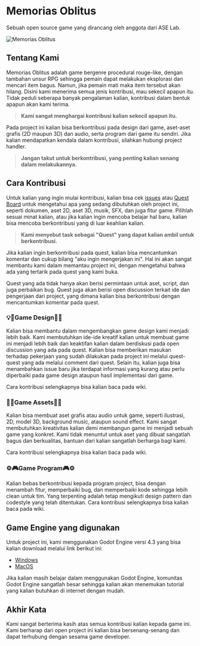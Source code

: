 # Memorias Oblitus

Sebuah open source game yang dirancang oleh anggota dari ASE Lab.

![Memorias Oblitus](https://github.com/user-attachments/assets/387ce11e-ba50-4b9c-9f4f-b4ea3c46fc70)

## Tentang Kami
Memorias Oblitus adalah game bergenre procedural rouge-like, dengan tambahan unsur RPG sehingga pemain dapat melakukan eksplorasi dan mencari item bagus. Namun, jika pemain mati maka item tersebut akan hilang.
Disini kami menerima semua jenis kontribusi, mau sekecil apapun itu. Tidak peduli seberapa banyak pengalaman kalian, kontribusi dalam bentuk apapun akan kami terima.

> **Kami sangat menghargai kontribusi kalian sekecil apapun itu.**

Pada project ini kalian bisa berkontribusi pada design dari game, aset-aset grafis (2D maupun 3D) dan audio, serta program dari game itu sendiri. Jika kalian mendapatkan kendala dalam kontribusi, silahkan hubungi project handler.

> **Jangan takut untuk berkontribusi, yang penting kalian senang dalam melakukannya.**

## Cara Kontribusi

Untuk kalian yang ingin mulai kontribusi, kalian bisa cek [issues](https://github.com/F201/aselab-game-dev-open-project_001/issues) atau [Quest Board](https://github.com/orgs/F201/projects/9) untuk mengetahui apa yang sedang dibutuhkan oleh project ini, seperti dokumen, aset 2D, aset 3D, musik, SFX, dan juga fitur game. Pilihlah sesuai minat kalian, atau jika kalian ingin mencoba belajar hal baru, kalian bisa mencoba berkontribusi yang di luar keahlian kalian.

> **Kami menyebut task sebagai "Quest" yang dapat kalian ambil untuk berkontribusi.**

Jika kalian ingin berkontribusi pada quest, kalian bisa mencantumkan komentar dan cukup bilang "aku ingin mengerjakan ini". Hal ini akan sangat membantu kami dalam memantau project ini, dengan mengetahui bahwa ada yang tertarik pada quest yang kami buka.

Quest yang ada tidak hanya akan berisi permintaan untuk aset, script, dan juga perbaikan bug. Quest juga akan berisi open discussion terkait ide dan pengerjaan dari project, yang dimana kalian bisa berkontribusi dengan mencantumkan komentar pada quest.

### 💡📝Game Design📝💡

Kalian bisa membantu dalam mengembangkan game design kami menjadi lebih baik. Kami membutuhkan ide-ide kreatif kalian untuk membuat game ini menjadi lebih baik dan keaktifan kalian dalam berdiskusi pada open discussion yang ada pada quest. Kalian bisa memberikan masukan terhadap pekerjaan yang sudah dilakukan pada project ini melalui quest-quest yang ada melalui comment dari quest. Selain itu, kalian juga bisa menambahkan issue baru jika terdapat informasi yang kurang atau perlu diperbaiki pada game design ataupun hasil implementasi dari game.

Cara kontribusi selengkapnya bisa kalian baca pada wiki.

### 🎨🎵Game Assets🎵🎨

Kalian bisa membuat aset grafis atau audio untuk game, seperti ilustrasi, 2D, model 3D, background music, ataupun sound effect. Kami sangat membutuhkan kreativitas kalian demi membangun game ini menjadi sebuah game yang konkret. Kami tidak menuntut untuk aset yang dibuat sangatlah bagus dan berkualitas, bantuan dari kalian sangatlah berharga bagi kami.

Cara kontribusi selengkapnya bisa kalian baca pada wiki.

### ⚙️🎮Game Program🎮⚙️

Kalian bebas berkontribusi kepada program project, bisa dengan menambah fitur, memperbaiki bug, dan memperbaiki kode sehingga lebih clean untuk tim. Yang terpenting adalah tetap mengikuti design pattern dan codestyle yang telah ditentukan.
Cara kontribusi selengkapnya bisa kalian baca pada wiki.

## Game Engine yang digunakan

Untuk project ini, kami menggunakan Godot Engine versi 4.3 yang bisa kalian download melalui link berikut ini:
- [Windows](https://godotengine.org/download/windows/)
- [MacOS](https://godotengine.org/download/macos/)

Jika kalian masih belajar dalam menggunakan Godot Engine, komunitas Godot Engine sangatlah besar sehingga kalian akan menemukan tutorial yang kalian butuhkan di internet dengan mudah.

## Akhir Kata

Kami sangat berterima kasih atas semua kontribusi kalian kepada game ini. Kami berharap dari open project ini kalian bisa bersenang-senang dan dapat terhubung dengan sesama game developer.
